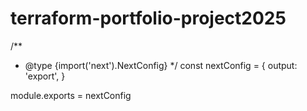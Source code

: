 # terraform-portfolio-project2025




/**
 * @type {import('next').NextConfig}
 */
const nextConfig = {
  output: 'export',
}

module.exports = nextConfig